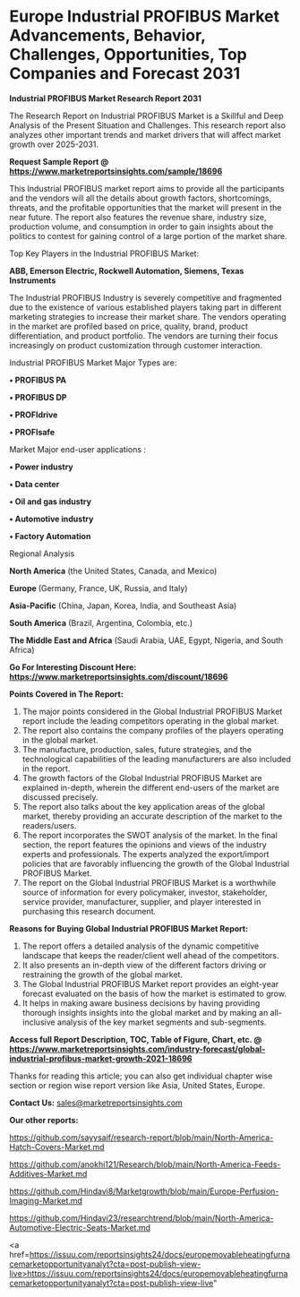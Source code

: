 # Europe Industrial PROFIBUS Market Advancements, Behavior, Challenges, Opportunities, Top Companies and Forecast 2031

<strong>Industrial PROFIBUS Market Research Report 2031</strong>

The Research Report on Industrial PROFIBUS Market is a Skillful and Deep Analysis of the Present Situation and Challenges. This research report also analyzes other important trends and market drivers that will affect market growth over 2025-2031.

<strong>Request Sample Report @ <a href=https://www.marketreportsinsights.com/sample/18696>https://www.marketreportsinsights.com/sample/18696</a></strong>

This Industrial PROFIBUS market report aims to provide all the participants and the vendors will all the details about growth factors, shortcomings, threats, and the profitable opportunities that the market will present in the near future. The report also features the revenue share, industry size, production volume, and consumption in order to gain insights about the politics to contest for gaining control of a large portion of the market share.

Top Key Players in the Industrial PROFIBUS Market:

<strong>ABB, Emerson Electric, Rockwell Automation, Siemens, Texas Instruments</strong>

The Industrial PROFIBUS Industry is severely competitive and fragmented due to the existence of various established players taking part in different marketing strategies to increase their market share. The vendors operating in the market are profiled based on price, quality, brand, product differentiation, and product portfolio. The vendors are turning their focus increasingly on product customization through customer interaction.

Industrial PROFIBUS Market Major Types are:

<strong>• PROFIBUS PA

• PROFIBUS DP

• PROFIdrive

• PROFIsafe</strong>

Market Major end-user applications :

<strong>• Power industry

• Data center

• Oil and gas industry

• Automotive industry

• Factory Automation</strong>

Regional Analysis

</u><strong><b>North America</b></strong> (the United States, Canada, and Mexico)

<strong><b>Europe </b></strong>(Germany, France, UK, Russia, and Italy)

<strong><b>Asia-Pacific</b></strong> (China, Japan, Korea, India, and Southeast Asia)

<strong><b>South America</b></strong> (Brazil, Argentina, Colombia, etc.)

<strong><b>The Middle East and Africa</b></strong> (Saudi Arabia, UAE, Egypt, Nigeria, and South Africa)

<strong>Go For Interesting Discount Here: <a href=https://www.marketreportsinsights.com/discount/18696>https://www.marketreportsinsights.com/discount/18696</a></strong>

<strong>Points Covered in The Report:</strong>
<ol>
  <li>The major points considered in the Global Industrial PROFIBUS Market report include the leading competitors operating in the global market.</li>
  <li>The report also contains the company profiles of the players operating in the global market.</li>
  <li>The manufacture, production, sales, future strategies, and the technological capabilities of the leading manufacturers are also included in the report.</li>
  <li>The growth factors of the Global Industrial PROFIBUS Market are explained in-depth, wherein the different end-users of the market are discussed precisely.</li>
  <li>The report also talks about the key application areas of the global market, thereby providing an accurate description of the market to the readers/users.</li>
  <li>The report incorporates the SWOT analysis of the market. In the final section, the report features the opinions and views of the industry experts and professionals. The experts analyzed the export/import policies that are favorably influencing the growth of the Global Industrial PROFIBUS Market.</li>
  <li>The report on the Global Industrial PROFIBUS Market is a worthwhile source of information for every policymaker, investor, stakeholder, service provider, manufacturer, supplier, and player interested in purchasing this research document.</li>
</ol>
<strong>Reasons for Buying Global Industrial PROFIBUS Market Report:</strong>

<ol>
  <li>The report offers a detailed analysis of the dynamic competitive landscape that keeps the reader/client well ahead of the competitors.</li>
  <li>It also presents an in-depth view of the different factors driving or restraining the growth of the global market.</li>
  <li>The Global Industrial PROFIBUS Market report provides an eight-year forecast evaluated on the basis of how the market is estimated to grow.</li>
  <li>It helps in making aware business decisions by having providing thorough insights insights into the global market and by making an all-inclusive analysis of the key market segments and sub-segments.</li>
</ol>
<strong>Access full Report Description, TOC, Table of Figure, Chart, etc. @ <a href=https://www.marketreportsinsights.com/industry-forecast/global-industrial-profibus-market-growth-2021-18696>https://www.marketreportsinsights.com/industry-forecast/global-industrial-profibus-market-growth-2021-18696</a></strong>


Thanks for reading this article; you can also get individual chapter wise section or region wise report version like Asia, United States, Europe.

<strong>Contact Us:</strong>
sales@marketreportsinsights.com

<strong>Our other reports:</strong>

<a href=https://github.com/sayysaif/research-report/blob/main/North-America-Hatch-Covers-Market.md>https://github.com/sayysaif/research-report/blob/main/North-America-Hatch-Covers-Market.md</a>

<a href=https://github.com/anokhi121/Research/blob/main/North-America-Feeds-Additives-Market.md>https://github.com/anokhi121/Research/blob/main/North-America-Feeds-Additives-Market.md</a>

<a href=https://github.com/Hindavi8/Marketgrowth/blob/main/Europe-Perfusion-Imaging-Market.md>https://github.com/Hindavi8/Marketgrowth/blob/main/Europe-Perfusion-Imaging-Market.md</a>

<a href=https://github.com/Hindavi23/researchtrend/blob/main/North-America-Automotive-Electric-Seats-Market.md>https://github.com/Hindavi23/researchtrend/blob/main/North-America-Automotive-Electric-Seats-Market.md</a>

<a href=https://issuu.com/reportsinsights24/docs/europemovableheatingfurnacemarketopportunityanalyt?cta=post-publish-view-live>https://issuu.com/reportsinsights24/docs/europemovableheatingfurnacemarketopportunityanalyt?cta=post-publish-view-live</a>"
